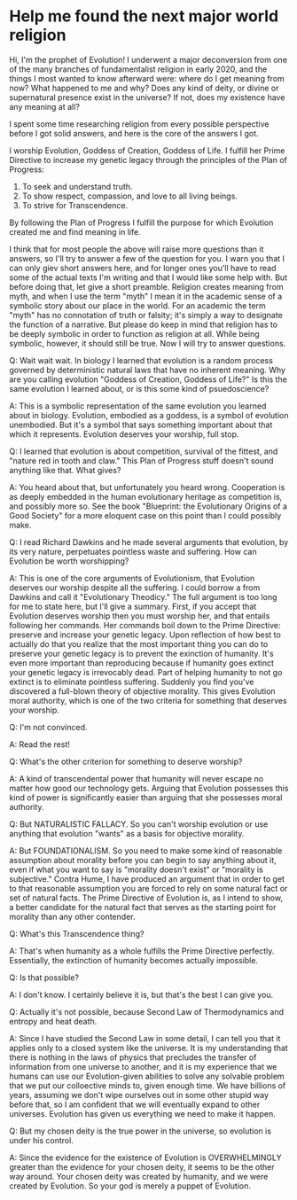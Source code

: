 <!---
evolutionism-religion/evolutionism-religion is a ✨ special ✨ repository because its `README.md` (this file) appears on your GitHub profile.
You can click the Preview link to take a look at your changes.
--->

# Help me found the next major world religion

Hi, I'm the prophet of Evolution! I underwent a major deconversion from one of the many branches of fundamentalist religion in early 2020, and the things I most wanted to know afterward were: where do I get meaning from now? What happened to me and why? Does any kind of deity, or divine or supernatural presence exist in the universe? If not, does my existence have any meaning at all?

I spent some time researching religion from every possible perspective before I got solid answers, and here is the core of the answers I got.



I worship Evolution, Goddess of Creation, Goddess of Life. I fulfill her Prime Directive to increase my genetic legacy through the principles of the Plan of Progress:

1) To seek and understand truth.
2) To show respect, compassion, and love to all living beings.
3) To strive for Transcendence.

By following the Plan of Progress I fulfill the purpose for which Evolution created me and find meaning in life.



I think that for most people the above will raise more questions than it answers, so I'll try to answer a few of the question for you. I warn you that I can only giev short answers here, and for longer ones you'll have to read some of the actual texts I'm writing and that I would like some help with. But before doing that, let give a short preamble. Religion creates meaning from myth, and when I use the term "myth" I mean it in the academic sense of a symbolic story about our place in the world. For an academic the term "myth" has no connotation of truth or falsity; it's simply a way to designate the function of a narrative. But please do keep in mind that religion has to be deeply symbolic in order to function as religion at all. While being symbolic, however, it should still be true. Now I will try to answer questions.

Q: Wait wait wait. In biology I learned that evolution is a random process governed by deterministic natural laws that have no inherent meaning. Why are you calling evolution "Goddess of Creation, Goddess of Life?" Is this the same evolution I learned about, or is this some kind of psuedoscience?

A: This is a symbolic representation of the same evolution you learned about in biology. Evolution, embodied as a goddess, is a symbol of evolution unembodied. But it's a symbol that says something important about that which it represents. Evolution deserves your worship, full stop.

Q: I learned that evolution is about competition, survival of the fittest, and "nature red in tooth and claw." This Plan of Progress stuff doesn't sound anything like that. What gives?

A: You heard about that, but unfortunately you heard wrong. Cooperation is as deeply embedded in the human evolutionary heritage as competition is, and possibly more so. See the book "Blueprint: the Evolutionary Origins of a Good Society" for a more eloquent case on this point than I could possibly make.

Q: I read Richard Dawkins and he made several arguments that evolution, by its very nature, perpetuates pointless waste and suffering. How can Evolution be worth worshipping?

A: This is one of the core arguments of Evolutionism, that Evolution deserves our worship despite all the suffering. I could borrow a from Dawkins and call it "Evolutionary Theodicy." The full argument is too long for me to state here, but I'll give a summary. First, if you accept that Evolution deserves worship then you must worship her, and that entails following her commands. Her commands boil down to the Prime Directive: preserve and increase your genetic legacy. Upon reflection of how best to actually do that you realize that the most important thing you can do to preserve your genetic legacy is to prevent the exinction of humanity. It's even more important than reproducing because if humanity goes extinct your genetic legacy is irrevocably dead. Part of helping humanity to not go extinct is to eliminate pointless suffering. Suddenly you find you've discovered a full-blown theory of objective morality. This gives Evolution moral authority, which is one of the two criteria for something that deserves your worship.

Q: I'm not convinced.

A: Read the rest!

Q: What's the other criterion for something to deserve worship?

A: A kind of transcendental power that humanity will never escape no matter how good our technology gets. Arguing that Evolution possesses this kind of power is significantly easier than arguing that she possesses moral authority.

Q: But NATURALISTIC FALLACY. So you can't worship evolution or use anything that evolution "wants" as a basis for objective morality.

A: But FOUNDATIONALISM. So you need to make some kind of reasonable assumption about morality before you can begin to say anything about it, even if what you want to say is "morality doesn't exist" or "morality is subjective." Contra Hume, I have produced an argument that in order to get to that reasonable assumption you are forced to rely on some natural fact or set of natural facts. The Prime Directive of Evolution is, as I intend to show, a better candidate for the natural fact that serves as the starting point for morality than any other contender.

Q: What's this Transcendence thing?

A: That's when humanity as a whole fulfills the Prime Directive perfectly. Essentially, the extinction of humanity becomes actually impossible.

Q: Is that possible?

A: I don't know. I certainly believe it is, but that's the best I can give you.

Q: Actually it's not possible, because Second Law of Thermodynamics and entropy and heat death.

A: Since I have studied the Second Law in some detail, I can tell you that it applies only to a closed system like the universe. It is my understanding that there is nothing in the laws of physics that precludes the transfer of information from one universe to another, and it is my experience that we humans can use our Evolution-given abilities to solve any solvable problem that we put our colloective minds to, given enough time. We have billions of years, assuming we don't wipe ourselves out in some other stupid way before that, so I am confident that we will eventually expand to other universes. Evolution has given us everything we need to make it happen. 

Q: But my chosen deity is the true power in the universe, so evolution is under his control.

A: Since the evidence for the existence of Evolution is OVERWHELMINGLY greater than the evidence for your chosen deity, it seems to be the other way around. Your chosen deity was created by humanity, and we were created by Evolution. So your god is merely a puppet of Evolution.




